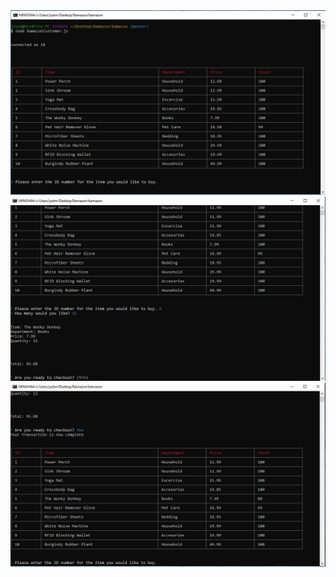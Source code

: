 <img src="https://raw.githubusercontent.com/JustMrMatt/bamazon/master/assets/pictures/One.JPG" alt="Part One">

<img src="https://raw.githubusercontent.com/JustMrMatt/bamazon/master/assets/pictures/Two.JPG" alt="Part Two">

<img src="https://raw.githubusercontent.com/JustMrMatt/bamazon/master/assets/pictures/Three.JPG" alt="Part Three">
